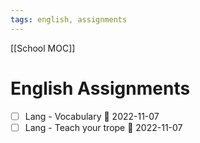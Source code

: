 ```yaml
---
tags: english, assignments
---
```

[[School MOC]]
# English Assignments
- [ ] Lang - Vocabulary 📅 2022-11-07 
- [ ] Lang - Teach your trope 📅 2022-11-07 